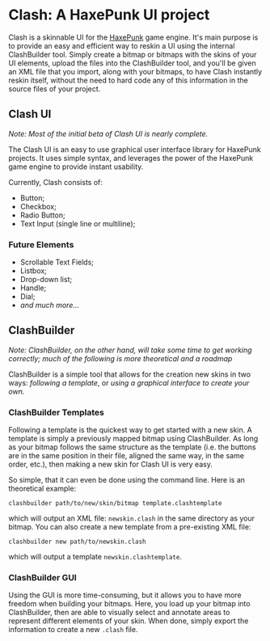 # Clash: A HaxePunk UI project

Clash is a skinnable UI for the [HaxePunk](http://www.haxepunk.com) game engine. It's main purpose is to provide an easy and efficient way to reskin a UI using the internal ClashBuilder tool. Simply create a bitmap or bitmaps with the skins of your UI elements, upload the files into the ClashBuilder tool, and you'll be given an XML file that you import, along with your bitmaps, to have Clash instantly reskin itself, without the need to hard code any of this information in the source files of your project.


## Clash UI

*Note: Most of the initial beta of Clash UI is nearly complete.*

The Clash UI is an easy to use graphical user interface library for HaxePunk projects. It uses simple syntax, and leverages the power of the HaxePunk game engine to provide instant usability.

Currently, Clash consists of:

- Button;
- Checkbox;
- Radio Button;
- Text Input (single line or multiline);

### Future Elements

- Scrollable Text Fields;
- Listbox;
- Drop-down list;
- Handle;
- Dial;
- *and much more...*

## ClashBuilder

*Note: ClashBuilder, on the other hand, will take some time to get working correctly; much of the following is more theoretical and a roadmap*

ClashBuilder is a simple tool that allows for the creation new skins in two ways: *following a template*, or *using a graphical interface to create your own.*

### ClashBuilder Templates

Following a template is the quickest way to get started with a new skin. A template is simply a previously mapped bitmap using ClashBuilder. As long as your bitmap follows the same structure as the template (i.e. the buttons are in the same position in their file, aligned the same way, in the same order, etc.), then making a new skin for Clash UI is very easy.

So simple, that it can even be done using the command line. Here is an theoretical example:

	clashbuilder path/to/new/skin/bitmap template.clashtemplate

which will output an XML file: `newskin.clash` in the same directory as your bitmap. You can also create a new template from a pre-existing XML file:

	clashbuilder new path/to/newskin.clash

which will output a template `newskin.clashtemplate`.

### ClashBuilder GUI

Using the GUI is more time-consuming, but it allows you to have more freedom when building your bitmaps. Here, you load up your bitmap into ClashBuilder, then are able to visually select and annotate areas to represent different elements of your skin. When done, simply export the information to create a new `.clash` file.